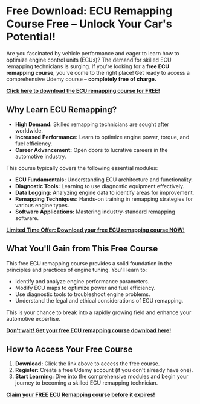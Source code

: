 # Free Download: ECU Remapping Course Free – Unlock Your Car's Potential!

Are you fascinated by vehicle performance and eager to learn how to optimize engine control units (ECUs)? The demand for skilled ECU remapping technicians is surging. If you're looking for a **free ECU remapping course**, you've come to the right place! Get ready to access a comprehensive Udemy course – **completely free of charge.**

[**Click here to download the ECU remapping course for FREE!**](https://udemywork.com/ecu-remapping-course-free)

## Why Learn ECU Remapping?

*   **High Demand:** Skilled remapping technicians are sought after worldwide.
*   **Increased Performance:** Learn to optimize engine power, torque, and fuel efficiency.
*   **Career Advancement:** Open doors to lucrative careers in the automotive industry.

This course typically covers the following essential modules:

*   **ECU Fundamentals:** Understanding ECU architecture and functionality.
*   **Diagnostic Tools:** Learning to use diagnostic equipment effectively.
*   **Data Logging:** Analyzing engine data to identify areas for improvement.
*   **Remapping Techniques:** Hands-on training in remapping strategies for various engine types.
*   **Software Applications:** Mastering industry-standard remapping software.

[**Limited Time Offer: Download your free ECU remapping course NOW!**](https://udemywork.com/ecu-remapping-course-free)

## What You'll Gain from This Free Course

This free ECU remapping course provides a solid foundation in the principles and practices of engine tuning. You'll learn to:

*   Identify and analyze engine performance parameters.
*   Modify ECU maps to optimize power and fuel efficiency.
*   Use diagnostic tools to troubleshoot engine problems.
*   Understand the legal and ethical considerations of ECU remapping.

This is your chance to break into a rapidly growing field and enhance your automotive expertise.

[**Don't wait! Get your free ECU remapping course download here!**](https://udemywork.com/ecu-remapping-course-free)

## How to Access Your Free Course

1.  **Download:** Click the link above to access the free course.
2.  **Register:** Create a free Udemy account (if you don't already have one).
3.  **Start Learning:** Dive into the comprehensive modules and begin your journey to becoming a skilled ECU remapping technician.

[**Claim your FREE ECU Remapping course before it expires!**](https://udemywork.com/ecu-remapping-course-free)
